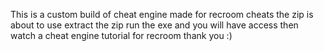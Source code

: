This is a custom build of cheat engine made for recroom cheats the zip is about to use extract the zip run the exe and you will have access then watch a cheat engine tutorial for recroom thank you :)

